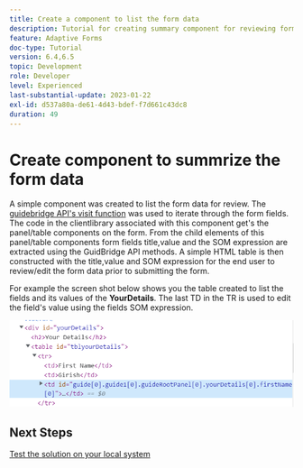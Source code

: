 ```yaml
---
title: Create a component to list the form data
description: Tutorial for creating summary component for reviewing form data before submission.
feature: Adaptive Forms
doc-type: Tutorial
version: 6.4,6.5
topic: Development
role: Developer
level: Experienced
last-substantial-update: 2023-01-22
exl-id: d537a80a-de61-4d43-bdef-f7d661c43dc8
duration: 49
---
```

# Create component to summrize the form data

A simple component was created to list the form data for review. The [guidebridge API's visit function](https://developer.adobe.com/experience-manager/reference-materials/6-5/forms/javascript-api/GuideBridge.html?q=visit) was used to iterate through the form fields. The code in the clientlibrary associated with this component get's the panel/table components on the form. From the child elements of this panel/table components form fields title,value and the SOM expression are extracted using the GuidBridge API methods. A simple HTML table is then constructed with the title,value and SOM expression for the end user to review/edit the form data prior to submitting the form.

For example the screen shot below shows you the table created to list the fields and its values of the **YourDetails**. The last TD in the TR is used to edit the field's value using the fields SOM expression.

![visit-func](assets/visit-function.png)

## Next Steps

[Test the solution on your local system](./deploy-on-your-system.md)
